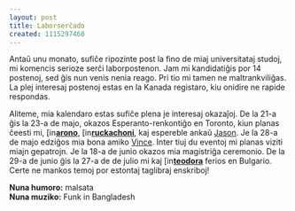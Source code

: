 ```yaml
---
layout: post
title: Laborserĉado
created: 1115297460
---
```

Antaŭ unu monato, sufiĉe ripozinte post la fino de miaj universitataj studoj, mi komencis serioze serĉi laborpostenon.  Jam mi kandidatiĝis por 14 postenoj, sed ĝis nun venis nenia reago.  Pri tio mi tamen ne maltrankviliĝas.  La plej interesaj postenoj estas en la Kanada registaro, kiu onidire ne rapide respondas.

Aliteme, mia kalendaro estas sufiĉe plena je interesaj okazaĵoj.  De la 21-a ĝis la 23-a de majo, okazos Esperanto-renkontiĝo en Toronto, kiun planas ĉeesti mi, <a href="https://www.livejournal.com/userinfo.bml?user=arono"><img src="https://stat.livejournal.com/img/userinfo.gif" alt="[info]" width="17" height="17" style="vertical-align: bottom; border: 0;" /></a><a href="https://arono.livejournal.com/"><b>arono</b></a>, <a href="https://www.livejournal.com/userinfo.bml?user=ruckachoni"><img src="https://stat.livejournal.com/img/userinfo.gif" alt="[info]" width="17" height="17" style="vertical-align: bottom; border: 0;" /></a><a href="https://ruckachoni.livejournal.com/"><b>ruckachoni</b></a>, kaj espereble ankaŭ [Jason](http://www.nirgle.net/).  Je la 28-a de majo edziĝos mia bona amiko [Vince](http://www.filbar.org/).  Inter tiuj du eventoj mi planas viziti miajn gepatrojn.  Je la 18-a de junio okazos mia magistriĝa ceremonio.  De la 29-a de junio ĝis la 27-a de de julio mi kaj <a href="https://www.livejournal.com/userinfo.bml?user=teodora"><img src="https://stat.livejournal.com/img/userinfo.gif" alt="[info]" width="17" height="17" style="vertical-align: bottom; border: 0;" /></a><a href="https://teodora.livejournal.com/"><b>teodora</b></a> ferios en Bulgario.  Certe ne mankos temoj por estontaj taglibraj enskriboj!

**Nuna humoro:** malsata  
**Nuna muziko:** Funk in Bangladesh
